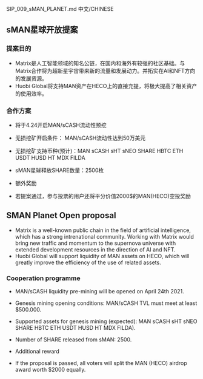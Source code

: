 SIP_009_sMAN_PLANET.md
中文/CHINESE
## sMAN星球开放提案
### 提案目的
- Matrix是人工智能领域的知名公链，在国内和海外有较强的社区基础。与Matrix合作将为超新星宇宙带来新的流量和发展动力。并拓实在AI和NFT方向的发展资源。
- Huobi Global将支持MAN资产在HECO上的直接充提，将极大提高了相关资产的使用效率。
 
### 合作方案
- 将于4.24开启MAN/sCASH流动性预挖
- 无损挖矿开启条件： MAN/sCASH流动性达到50万美元
- 无损挖矿支持币种(预计)：MAN sCASH sHT sNEO SHARE HBTC ETH USDT HUSD HT MDX FILDA
 
- sMAN星球释放SHARE数量：2500枚
- 额外奖励
- 若提案通过，参与投票的用户还将平分价值2000$的MAN(HECO)空投奖励


## SMAN Planet Open proposal
- Matrix is a well-known public chain in the field of artificial intelligence, which has a strong intrenational community. Working with Matrix would bring new traffic and momentum to the supernova universe with extended development resources in the direction of AI and NFT.
- Huobi Global will support liquidity of MAN assets on HECO, which will greatly improve the efficiency of the use of related assets.

### Cooperation programme
- MAN/sCASH liquidity pre-mining will be opened on April 24th 2021.
- Genesis mining opening conditions: MAN/sCASH TVL must meet at least $500.000.
- Supported assets for genesis mining (expected): MAN sCASH sHT sNEO SHARE HBTC ETH USDT HUSD HT MDX FILDA).

- Number of SHARE released from sMAN: 2500.
- Additional reward
- If the proposal is passed, all voters will split the MAN (HECO) airdrop award worth $2000 equally.
